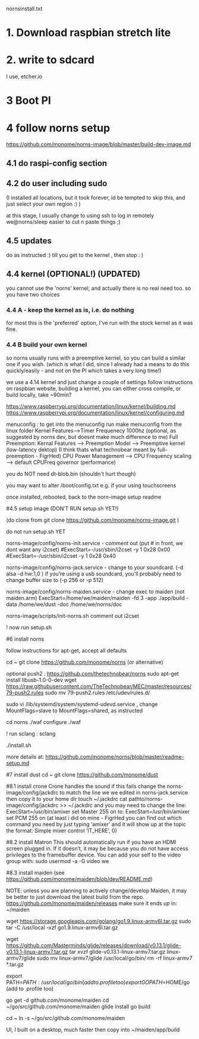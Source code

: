 nornsinstall.txt


# 1. Download raspbian stretch lite 

# 2. write to sdcard 
I use, etcher.io


# 3 Boot PI

# 4 follow norns setup
https://github.com/monome/norns-image/blob/master/build-dev-image.md

## 4.1 do raspi-config section


## 4.2 do user  including sudo
(I installed all locations, but it took forever, id be tempted to skip this, and just select your own region :)  )


at this stage, I usually change to using ssh to log in remotely we@norns/sleep
easier to cut n paste things ;) 

## 4.5 updates
do as instructed :) 
till you get to the kernel , then stop : )


## 4.4 kernel (OPTIONAL!) (UPDATED)

you cannot use the 'norns' kernel, and actually there is no real need too.
so you have two choices 

### 4.4 A - keep the kernel as is, i.e. do nothing
for most this is the 'preferred' option, I've run with the stock kernel as it was fine.

### 4.4 B build your own kernel
so norns usually runs with a preemptive kernel, so you can build a similar one if you wish.
(which is what I did, since I already had a means to do this quickly/easily - and not on the PI which takes a very long time!)

we use a 4.14 kernel and just change a couple of settings 
follow instructions on raspbian website, building a kernel, you can either cross compile, or build locally, take ~90min?

https://www.raspberrypi.org/documentation/linux/kernel/building.md
https://www.raspberrypi.org/documentation/linux/kernel/configuring.md

menuconfig :
to get into the menuconfig run make menuconfig from the linux folder
Kernel Features—>Timer Frequenecy 1000hz (optional, as suggested by norns dev, but doesnt make much difference to me)
Full Preemption:
Kernal Features —> Preemption Model —> Preemptive kernel (low-latency dektop)
(I think thats what technobear meant by full-preemption - FigrHed)
CPU Power Management —> CPU Frequency scaling —>
default CPUFreq governor (performance)

you do NOT need dt-blob.bin (shouldn't hurt though)

you may want to alter /boot/config.txt e.g. if your using touchscreens


once installed, rebooted, 
back to the norn-image setup readme 

#4.5 setup image (DON’T RUN setup.sh YET!)

(do clone from git clone https://github.com/monome/norns-image.git )

do not run setup.sh YET

norns-image/config/norns-init.service - comment out (put # in front, we dont want any i2cset)
#ExecStart=-/usr/sbin/i2cset -y 1 0x28 0x00
#ExecStart=-/usr/sbin/i2cset -y 1 0x28 0x40

norns-image/config/norns-jack.service - change to your soundcard.
(-d alsa -d hw:1,0 )
 if you’re using a usb soundcard, you'll probably need to change buffer size to (-p 256 or -p 512) 

norns-image/config/norns-maiden.service - change exec to maiden (not maiden.arm) 
ExecStart=/home/we/maiden/maiden -fd 3 -app ./app/build -data /home/we/dust -doc /home/we/norns/doc


norns-image/scripts/init-norns.sh 
comment out i2cset 




! now run setup.sh



#6  install norns

follow instructions for apt-get, accept all defaults


cd ~
git clone https://github.com/monome/norns (or alternative)

optional push2 : https://github.com/thetechnobear/norns
sudo apt-get install libusb-1.0-0-dev 
wget https://raw.githubusercontent.com/TheTechnobear/MEC/master/resources/79-push2.rules
sudo mv 79-push2.rules /etc/udev/rules.d/



sudo vi /lib/systemd/system/systemd-udevd.service  , change MountFlags=slave to MountFlags=shared, as instructed


cd norns
./waf configure
./waf

! run sclang : 
sclang

./install.sh

more details at: https://github.com/monome/norns/blob/master/readme-setup.md

#7 install dust
cd ~
git clone https://github.com/monome/dust

#8.1 install crone
Crone handles the sound 
if this fails change the norns-image/config/jackdrc to match the line we we edited in norns-jack.service then copy it to your home dir
touch ~/.jackdrc
cat pathto/norns-image/config/jackdrc >> ~/.jackdrc
and you may need to change the line: ExecStart=/usr/bin/amixer set Master 255 on
to: 
ExecStart=/usr/bin/amixer set PCM 255 on
(at least i did on mine - FigrHed
you can find out which command you need by just typing ‘amixer’ and it will show up at the topic the format:
Simple mixer control ‘IT_HERE’, 0)

#8.2 install Matron
This should automatically run if you have an HDMI screen plugged in. If it doesn’t, it may be because you do not have access privileges to the framebuffer device.
You can add your self to the video group with: sudo usermod -a -G video we


#8.3 install maiden
(see https://github.com/monome/maiden/blob/dev/README.md)

NOTE: unless you are planning to actively change/develop Maiden, it may be better to just download the latest build from the repo.
https://github.com/monome/maiden/releases
make sure it ends up in: ~/maiden

wget https://storage.googleapis.com/golang/go1.9.linux-armv6l.tar.gz
sudo tar -C /usr/local -xzf go1.9.linux-armv6l.tar.gz

wget https://github.com/Masterminds/glide/releases/download/v0.13.1/glide-v0.13.1-linux-armv7.tar.gz
tar xvzf glide-v0.13.1-linux-armv7.tar.gz linux-armv7/glide
sudo mv linux-armv7/glide /usr/local/go/bin/
rm -rf linux-armv7 *.tar.gz



export PATH=$PATH:/usr/local/go/bin (add to .profile too)
export GOPATH=$HOME/go (add to .profile too)

go get -d github.com/monome/maiden
cd ~/go/src/github.com/monome/maiden
glide install
go build

cd ~
ln -s ~/go/src/github.com/monome/maiden



UI, I built on a desktop, much faster
then copy into ~/maiden/app/build

